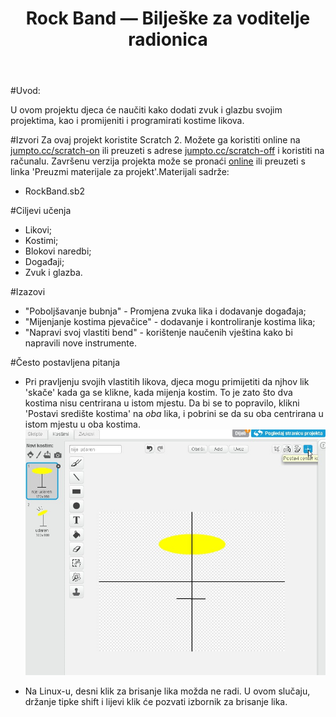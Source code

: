 ﻿---
title: Rock Band — Bilješke za voditelje radionica
language: hr-HR

embeds: "*.png"
...

#Uvod:

U ovom projektu djeca će naučiti kako dodati zvuk i glazbu svojim projektima, kao i promijeniti i programirati kostime likova.


#Izvori 
Za ovaj projekt koristite Scratch 2. Možete ga koristiti online na [jumpto.cc/scratch-on](http://jumpto.cc/scratch-on)  ili preuzeti s adrese [jumpto.cc/scratch-off](http://jumpto.cc/scratch-off) i koristiti na računalu. Završenu verzija projekta može se pronaći <a href="http://scratch.mit.edu/projects/26741186/#editor"> online</a> ili preuzeti s linka 'Preuzmi materijale za projekt'.Materijali sadrže:

+ RockBand.sb2


#Ciljevi učenja 
+ Likovi;
+ Kostimi;
+ Blokovi naredbi;
+ Događaji;
+ Zvuk i glazba.


#Izazovi 
+ "Poboljšavanje bubnja" - Promjena zvuka lika i dodavanje događaja;
+ "Mijenjanje kostima pjevačice" - dodavanje i kontroliranje kostima lika;
+ "Napravi svoj vlastiti bend" - korištenje naučenih vještina kako bi napravili nove instrumente.


#Često postavljena pitanja 
+ Pri pravljenju svojih vlastitih likova, djeca mogu primijetiti da njhov lik 'skače' kada ga se klikne, kada mijenja kostim. To je zato što dva kostima nisu centrirana u istom mjestu. Da bi se to popravilo, klikni 'Postavi središte kostima' na _oba_ lika, i pobrini se da su oba centrirana u istom mjestu u oba kostima. ![screenshot](band-center.png)

+ Na Linux-u, desni klik za brisanje lika možda ne radi. U ovom slučaju, držanje tipke shift i lijevi klik će pozvati izbornik za brisanje lika.
